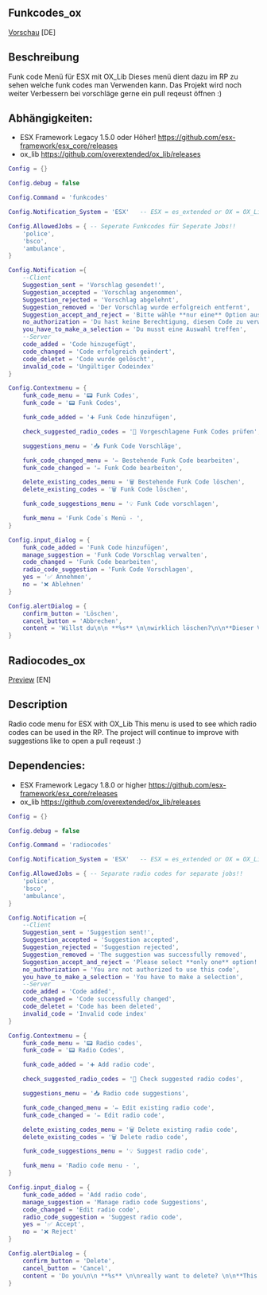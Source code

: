 ## Funkcodes_ox
[Vorschau](https://medal.tv/de/games/gta-v/clips/jZbIGdC9dHnd03Qlg?invite=cr-MSw2ZXIsMzc4NzkwMTMx)
[DE]

## Beschreibung
 Funk code Menü für ESX mit OX_Lib
 Dieses menü dient dazu im RP zu sehen welche funk codes man Verwenden kann.
 Das Projekt wird noch weiter Verbessern bei vorschläge gerne ein pull reqeust öffnen :)

 ## Abhängigkeiten:
- ESX Framework Legacy 1.5.0 oder Höher! https://github.com/esx-framework/esx_core/releases
- ox_lib https://github.com/overextended/ox_lib/releases

```lua
Config = {}

Config.debug = false

Config.Command = 'funkcodes'

Config.Notification_System = 'ESX'   -- ESX = es_extended or OX = OX_Lib or Custom

Config.AllowedJobs = { -- Seperate Funkcodes für Seperate Jobs!!
    'police',
    'bsco',
    'ambulance',
}

Config.Notification ={
    --Client
    Suggestion_sent = 'Vorschlag gesendet!',
    Suggestion_accepted = 'Vorschlag angenommen',
    Suggestion_rejected = 'Vorschlag abgelehnt',
    Suggestion_removed = 'Der Vorschlag wurde erfolgreich entfernt',
    Suggestion_accept_and_reject = 'Bitte wähle **nur eine** Option aus!',
    no_authorization = 'Du hast keine Berechtigung, diesen Code zu verwenden',
    you_have_to_make_a_selection = 'Du musst eine Auswahl treffen',
    --Server
    code_added = 'Code hinzugefügt',
    code_changed = 'Code erfolgreich geändert',
    code_deletet = 'Code wurde gelöscht',
    invalid_code = 'Ungültiger Codeindex'
}

Config.Contextmenu = {
    funk_code_menu = '📟 Funk Codes',
    funk_code = '📟 Funk Codes',

    funk_code_added = '➕ Funk Code hinzufügen',

    check_suggested_radio_codes = '📝 Vorgeschlagene Funk Codes prüfen',

    suggestions_menu = '📥 Funk Code Vorschläge',

    funk_code_changed_menu = '✏️ Bestehende Funk Code bearbeiten',
    funk_code_changed = '✏️ Funk Code bearbeiten',

    delete_existing_codes_menu = '🗑️ Bestehende Funk Code löschen',
    delete_existing_codes = '🗑️ Funk Code löschen',

    funk_code_suggestions_menu = '💡 Funk Code vorschlagen',

    funk_menu = 'Funk Code`s Menü - ',
}

Config.input_dialog = {
    funk_code_added = 'Funk Code hinzufügen',
    manage_suggestion = 'Funk Code Vorschlag verwalten',
    code_changed = 'Funk Code bearbeiten',
    radio_code_suggestion = 'Funk Code Vorschlagen',
    yes = '✅ Annehmen',
    no = '❌ Ablehnen'
}

Config.alertDialog = {
    confirm_button = 'Löschen',
    cancel_button = 'Abbrechen',
    content = 'Willst du\n\n **%s** \n\nwirklich löschen?\n\n**Dieser Vorgang kann nicht rückgängig gemacht werden**.'
}
```





## Radiocodes_ox
[Preview](https://medal.tv/de/games/gta-v/clips/jZbIGdC9dHnd03Qlg?invite=cr-MSw2ZXIsMzc4NzkwMTMx)
[EN]

## Description
 Radio code menu for ESX with OX_Lib
 This menu is used to see which radio codes can be used in the RP.
 The project will continue to improve with suggestions like to open a pull reqeust :)

## Dependencies:
- ESX Framework Legacy 1.8.0 or higher https://github.com/esx-framework/esx_core/releases
- ox_lib https://github.com/overextended/ox_lib/releases


```lua
Config = {}

Config.debug = false

Config.Command = 'radiocodes'

Config.Notification_System = 'ESX'   -- ESX = es_extended or OX = OX_Lib or Custom

Config.AllowedJobs = { -- Separate radio codes for separate jobs!!
    'police',
    'bsco',
    'ambulance',
}

Config.Notification ={
    --Client
    Suggestion_sent = 'Suggestion sent!',
    Suggestion_accepted = 'Suggestion accepted',
    Suggestion_rejected = 'Suggestion rejected',
    Suggestion_removed = 'The suggestion was successfully removed',
    Suggestion_accept_and_reject = 'Please select **only one** option!',
    no_authorization = 'You are not authorized to use this code',
    you_have_to_make_a_selection = 'You have to make a selection',
    --Server
    code_added = 'Code added',
    code_changed = 'Code successfully changed',
    code_deletet = 'Code has been deleted',
    invalid_code = 'Invalid code index'
}

Config.Contextmenu = {
    funk_code_menu = '📟 Radio codes',
    funk_code = '📟 Radio Codes',

    funk_code_added = '➕ Add radio code',

    check_suggested_radio_codes = '📝 Check suggested radio codes',

    suggestions_menu = '📥 Radio code suggestions',

    funk_code_changed_menu = '✏️ Edit existing radio code',
    funk_code_changed = '✏️ Edit radio code',

    delete_existing_codes_menu = '🗑️ Delete existing radio code',
    delete_existing_codes = '🗑️ Delete radio code',

    funk_code_suggestions_menu = '💡 Suggest radio code',

    funk_menu = 'Radio code menu - ',
}

Config.input_dialog = {
    funk_code_added = 'Add radio code',
    manage_suggestion = 'Manage radio code Suggestions',
    code_changed = 'Edit radio code',
    radio_code_suggestion = 'Suggest radio code',
    yes = '✅ Accept',
    no = '❌ Reject'
}

Config.alertDialog = {
    confirm_button = 'Delete',
    cancel_button = 'Cancel',
    content = 'Do you\n\n **%s** \n\nreally want to delete? \n\n**This process cannot be undone**.'
}
```